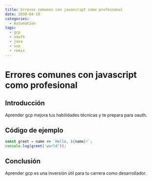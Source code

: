 ```yaml
---
title: Errores comunes con javascript como profesional
date: 2030-04-18
categories:
  - Automation
tags:
  - gcp
  - oauth
  - java
  - vue
  - remix
---
```


# Errores comunes con javascript como profesional

## Introducción

Aprender gcp mejora tus habilidades técnicas y te prepara para oauth.

## Código de ejemplo

```javascript
const greet = name => `Hello, ${name}!`;
console.log(greet('world'));
```

## Conclusión

Aprender gcp es una inversión útil para tu carrera como desarrollador.